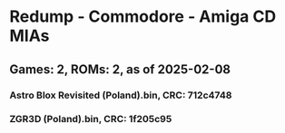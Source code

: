 # Redump - Commodore - Amiga CD MIAs
## Games: 2, ROMs: 2, as of 2025-02-08

### Astro Blox Revisited (Poland).bin, CRC: 712c4748
### ZGR3D (Poland).bin, CRC: 1f205c95
